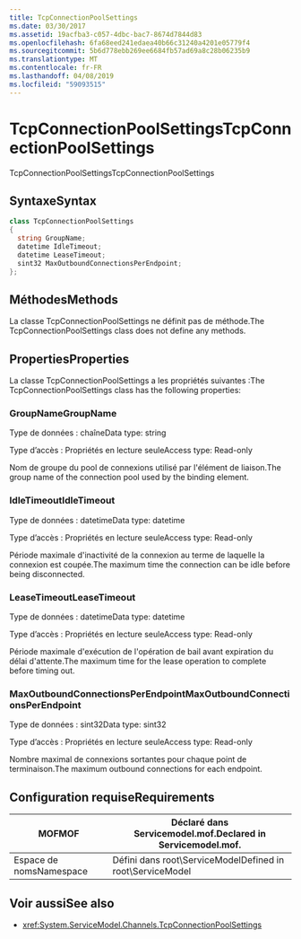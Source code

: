 ```yaml
---
title: TcpConnectionPoolSettings
ms.date: 03/30/2017
ms.assetid: 19acfba3-c057-4dbc-bac7-8674d7844d83
ms.openlocfilehash: 6fa68eed241edaea40b66c31240a4201e05779f4
ms.sourcegitcommit: 5b6d778ebb269ee6684fb57ad69a8c28b06235b9
ms.translationtype: MT
ms.contentlocale: fr-FR
ms.lasthandoff: 04/08/2019
ms.locfileid: "59093515"
---
```

# <a name="tcpconnectionpoolsettings"></a><span data-ttu-id="537a4-102">TcpConnectionPoolSettings</span><span class="sxs-lookup"><span data-stu-id="537a4-102">TcpConnectionPoolSettings</span></span>
<span data-ttu-id="537a4-103">TcpConnectionPoolSettings</span><span class="sxs-lookup"><span data-stu-id="537a4-103">TcpConnectionPoolSettings</span></span>  
  
## <a name="syntax"></a><span data-ttu-id="537a4-104">Syntaxe</span><span class="sxs-lookup"><span data-stu-id="537a4-104">Syntax</span></span>  
  
```csharp
class TcpConnectionPoolSettings  
{  
  string GroupName;  
  datetime IdleTimeout;  
  datetime LeaseTimeout;  
  sint32 MaxOutboundConnectionsPerEndpoint;  
};  
```  
  
## <a name="methods"></a><span data-ttu-id="537a4-105">Méthodes</span><span class="sxs-lookup"><span data-stu-id="537a4-105">Methods</span></span>  
 <span data-ttu-id="537a4-106">La classe TcpConnectionPoolSettings ne définit pas de méthode.</span><span class="sxs-lookup"><span data-stu-id="537a4-106">The TcpConnectionPoolSettings class does not define any methods.</span></span>  
  
## <a name="properties"></a><span data-ttu-id="537a4-107">Properties</span><span class="sxs-lookup"><span data-stu-id="537a4-107">Properties</span></span>  
 <span data-ttu-id="537a4-108">La classe TcpConnectionPoolSettings a les propriétés suivantes :</span><span class="sxs-lookup"><span data-stu-id="537a4-108">The TcpConnectionPoolSettings class has the following properties:</span></span>  
  
### <a name="groupname"></a><span data-ttu-id="537a4-109">GroupName</span><span class="sxs-lookup"><span data-stu-id="537a4-109">GroupName</span></span>  
 <span data-ttu-id="537a4-110">Type de données : chaîne</span><span class="sxs-lookup"><span data-stu-id="537a4-110">Data type: string</span></span>  
  
 <span data-ttu-id="537a4-111">Type d’accès : Propriétés en lecture seule</span><span class="sxs-lookup"><span data-stu-id="537a4-111">Access type: Read-only</span></span>  
  
 <span data-ttu-id="537a4-112">Nom de groupe du pool de connexions utilisé par l'élément de liaison.</span><span class="sxs-lookup"><span data-stu-id="537a4-112">The group name of the connection pool used by the binding element.</span></span>  
  
### <a name="idletimeout"></a><span data-ttu-id="537a4-113">IdleTimeout</span><span class="sxs-lookup"><span data-stu-id="537a4-113">IdleTimeout</span></span>  
 <span data-ttu-id="537a4-114">Type de données : datetime</span><span class="sxs-lookup"><span data-stu-id="537a4-114">Data type: datetime</span></span>  
  
 <span data-ttu-id="537a4-115">Type d’accès : Propriétés en lecture seule</span><span class="sxs-lookup"><span data-stu-id="537a4-115">Access type: Read-only</span></span>  
  
 <span data-ttu-id="537a4-116">Période maximale d'inactivité de la connexion au terme de laquelle la connexion est coupée.</span><span class="sxs-lookup"><span data-stu-id="537a4-116">The maximum time the connection can be idle before being disconnected.</span></span>  
  
### <a name="leasetimeout"></a><span data-ttu-id="537a4-117">LeaseTimeout</span><span class="sxs-lookup"><span data-stu-id="537a4-117">LeaseTimeout</span></span>  
 <span data-ttu-id="537a4-118">Type de données : datetime</span><span class="sxs-lookup"><span data-stu-id="537a4-118">Data type: datetime</span></span>  
  
 <span data-ttu-id="537a4-119">Type d’accès : Propriétés en lecture seule</span><span class="sxs-lookup"><span data-stu-id="537a4-119">Access type: Read-only</span></span>  
  
 <span data-ttu-id="537a4-120">Période maximale d'exécution de l'opération de bail avant expiration du délai d'attente.</span><span class="sxs-lookup"><span data-stu-id="537a4-120">The maximum time for the lease operation to complete before timing out.</span></span>  
  
### <a name="maxoutboundconnectionsperendpoint"></a><span data-ttu-id="537a4-121">MaxOutboundConnectionsPerEndpoint</span><span class="sxs-lookup"><span data-stu-id="537a4-121">MaxOutboundConnectionsPerEndpoint</span></span>  
 <span data-ttu-id="537a4-122">Type de données : sint32</span><span class="sxs-lookup"><span data-stu-id="537a4-122">Data type: sint32</span></span>  
  
 <span data-ttu-id="537a4-123">Type d’accès : Propriétés en lecture seule</span><span class="sxs-lookup"><span data-stu-id="537a4-123">Access type: Read-only</span></span>  
  
 <span data-ttu-id="537a4-124">Nombre maximal de connexions sortantes pour chaque point de terminaison.</span><span class="sxs-lookup"><span data-stu-id="537a4-124">The maximum outbound connections for each endpoint.</span></span>  
  
## <a name="requirements"></a><span data-ttu-id="537a4-125">Configuration requise</span><span class="sxs-lookup"><span data-stu-id="537a4-125">Requirements</span></span>  
  
|<span data-ttu-id="537a4-126">MOF</span><span class="sxs-lookup"><span data-stu-id="537a4-126">MOF</span></span>|<span data-ttu-id="537a4-127">Déclaré dans Servicemodel.mof.</span><span class="sxs-lookup"><span data-stu-id="537a4-127">Declared in Servicemodel.mof.</span></span>|  
|---------|-----------------------------------|  
|<span data-ttu-id="537a4-128">Espace de noms</span><span class="sxs-lookup"><span data-stu-id="537a4-128">Namespace</span></span>|<span data-ttu-id="537a4-129">Défini dans root\ServiceModel</span><span class="sxs-lookup"><span data-stu-id="537a4-129">Defined in root\ServiceModel</span></span>|  
  
## <a name="see-also"></a><span data-ttu-id="537a4-130">Voir aussi</span><span class="sxs-lookup"><span data-stu-id="537a4-130">See also</span></span>

- <xref:System.ServiceModel.Channels.TcpConnectionPoolSettings>
